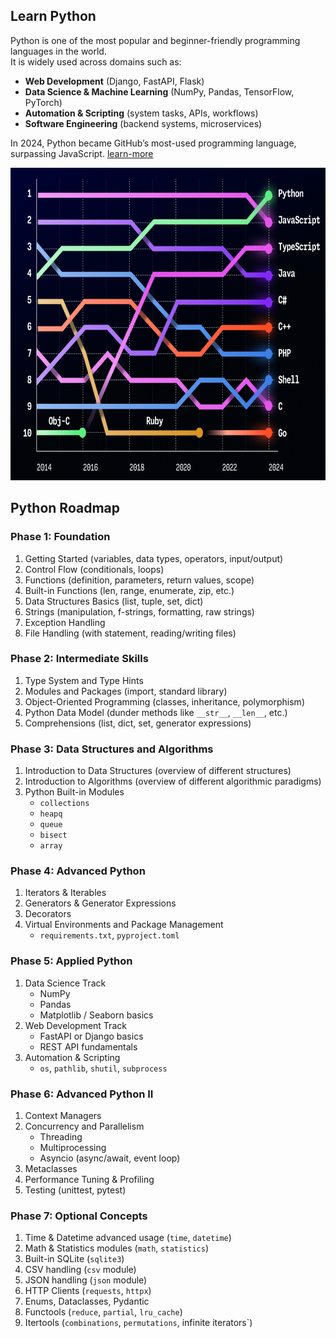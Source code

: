 ## Learn Python

Python is one of the most popular and beginner-friendly programming languages in the world.  
It is widely used across domains such as:  

- **Web Development** (Django, FastAPI, Flask)  
- **Data Science & Machine Learning** (NumPy, Pandas, TensorFlow, PyTorch)  
- **Automation & Scripting** (system tasks, APIs, workflows)  
- **Software Engineering** (backend systems, microservices)  

In 2024, Python became GitHub’s most-used programming language, surpassing JavaScript. [learn-more](https://github.blog/news-insights/octoverse/octoverse-2024/)

<p align="center">
  <img src="docs/images/github-2024-top-programming-languages.png" alt="why-python" height="500px" />
</p>


## Python Roadmap

### Phase 1: Foundation
1. Getting Started (variables, data types, operators, input/output)
2. Control Flow (conditionals, loops)
3. Functions (definition, parameters, return values, scope)
4. Built-in Functions (len, range, enumerate, zip, etc.)
5. Data Structures Basics (list, tuple, set, dict)
6. Strings (manipulation, f-strings, formatting, raw strings)
7. Exception Handling
8. File Handling (with statement, reading/writing files)

### Phase 2: Intermediate Skills
1. Type System and Type Hints
2. Modules and Packages (import, standard library)
3. Object-Oriented Programming (classes, inheritance, polymorphism)
4. Python Data Model (dunder methods like `__str__`, `__len__`, etc.)
5. Comprehensions (list, dict, set, generator expressions)

### Phase 3: Data Structures and Algorithms
1. Introduction to Data Structures (overview of different structures)
2. Introduction to Algorithms (overview of different algorithmic paradigms)
3. Python Built-in Modules
   - `collections`
   - `heapq`
   - `queue`
   - `bisect`
   - `array`

### Phase 4: Advanced Python
1. Iterators & Iterables
2. Generators & Generator Expressions
3. Decorators
4. Virtual Environments and Package Management
   - `requirements.txt`, `pyproject.toml`

### Phase 5: Applied Python
1. Data Science Track
   - NumPy
   - Pandas
   - Matplotlib / Seaborn basics
2. Web Development Track
   - FastAPI or Django basics
   - REST API fundamentals
3. Automation & Scripting
   - `os`, `pathlib`, `shutil`, `subprocess`

### Phase 6: Advanced Python II
1. Context Managers
2. Concurrency and Parallelism
   - Threading
   - Multiprocessing
   - Asyncio (async/await, event loop)
3. Metaclasses
4. Performance Tuning & Profiling
5. Testing (unittest, pytest)

### Phase 7: Optional Concepts
1. Time & Datetime advanced usage (`time`, `datetime`)
2. Math & Statistics modules (`math`, `statistics`)
3. Built-in SQLite (`sqlite3`)
4. CSV handling (`csv` module)
5. JSON handling (`json` module)
6. HTTP Clients (`requests`, `httpx`)
7. Enums, Dataclasses, Pydantic
8. Functools (`reduce`, `partial`, `lru_cache`)
9. Itertools (`combinations`, `permutations`, infinite iterators`)
